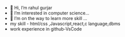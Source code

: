 - 👋 Hi, I’m rahul gurjar
- 👀 I’m interested in computer science...
- 💞️ I’m on the way to learn more skill ...
- my skill  - html/css ,Javascript,react,c language,dbms
- work experience in github-VsCode

<!---
rahulgurjarbca/rahulgurjarbca is a ✨ special ✨ repository because its `README.md` (this file) appears on your GitHub profile.
You can click the Preview link to take a look at your changes.
--->
